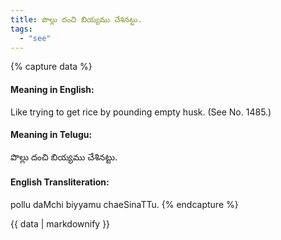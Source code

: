 ```yaml
---
title: పొల్లు దంచి బియ్యము చేశినట్టు.
tags:
  - "see"
---
```


{% capture data %}
#### Meaning in English:
Like trying to get rice by pounding empty husk.
(See No. 1485.)

#### Meaning in Telugu:
పొల్లు దంచి బియ్యము చేశినట్టు.

#### English Transliteration:
pollu daMchi biyyamu chaeSinaTTu.
{% endcapture %}

{{ data | markdownify }}

